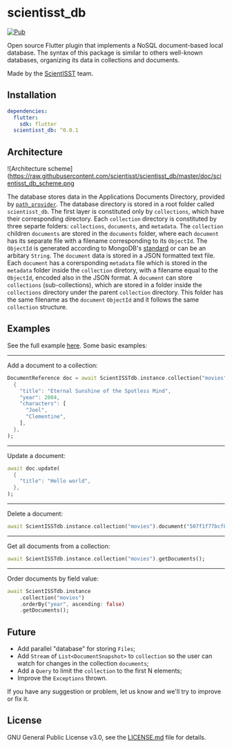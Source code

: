 # scientisst_db

[![Pub](https://img.shields.io/pub/v/scientisst_db.svg)](https://pub.dev/packages/scientisst_db)

Open source Flutter plugin that implements a NoSQL document-based local database.
The syntax of this package is similar to others well-known databases, organizing its data in collections and documents.

Made by the [ScientISST](https://scientisst.com) team.

## Installation

```yaml
dependencies:
  flutter:
    sdk: flutter
  scientisst_db: ^0.0.1
```

## Architecture

![Architecture scheme](https://raw.githubusercontent.com/scientisst/scientisst_db/master/doc/scientisst_db_scheme.png

The database stores data in the Applications Documents Directory, provided by [`path_provider`](https://pub.dev/packages/path_provider).
The database directory is stored in a root folder called `scientisst_db`.
The first layer is constituted only by `collections`, which have their corresponding directory. Each `collection` directory is constituted by three separte folders: `collections`, `documents`, and `metadata`. The `collection` children `documents` are stored in the `documents` folder, where each `document` has its separate file with a filename corresponding to its `ObjectId`. The `ObjectId` is generated according to MongoDB's [standard](https://docs.mongodb.com/manual/reference/method/ObjectId/) or can be an arbitary `String`. The `document` data is stored in a JSON formatted text file.
Each `document` has a corersponding `metadata` file which is stored in the `metadata` folder inside the `collection` diretory, with a filename equal to the `ObjectId`, encoded also in the JSON format.
A `document` can store `collections` (sub-collections), which are stored in a folder inside the `collections` directory under the parent `collection` directory. This folder has the same filename as the `document` `ObjectId` and it follows the same `collection` structure.

## Examples

See the full example [here](https://github.com/scientisst/scientisst_db/blob/master/example/example.dart).
Some basic examples:

---

Add a document to a collection:

```dart
DocumentReference doc = await ScientISSTdb.instance.collection("movies").add(
  {
    "title": "Eternal Sunshine of the Spotless Mind",
    "year": 2004,
    "characters": [
      "Joel",
      "Clementine",
    ],
  },
);
```

---

Update a document:

```dart
await doc.update(
  {
    "title": "Hello world",
  },
);
```

---

Delete a document:

```dart
await ScientISSTdb.instance.collection("movies").document("507f1f77bcf86cd7994ca120").delete();
```

---

Get all documents from a collection:

```dart
await ScientISSTdb.instance.collection("movies").getDocuments();
```

---

Order documents by field value:

```dart
await ScientISSTdb.instance
    .collection("movies")
    .orderBy("year", ascending: false)
    .getDocuments();
```

## Future

- Add parallel "database" for storing `Files`;
- Add `Stream` of `List<DocumentSnapshot>` to `collection` so the user can watch for changes in the collection `documents`;
- Add a `Query` to limit the `collection` to the first N elements;
- Improve the `Exceptions` thrown.

If you have any suggestion or problem, let us know and we'll try to improve or fix it.

## License

GNU General Public License v3.0, see the [LICENSE.md](https://github.com/scientisst/scientisst_db/tree/master/LICENSE) file for details.

